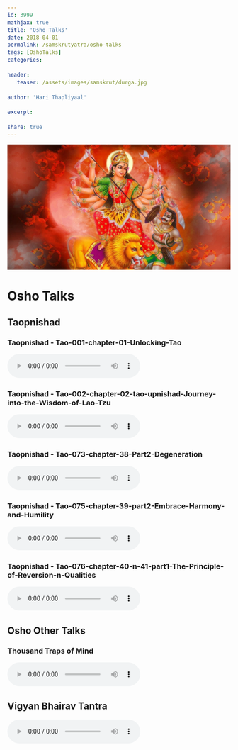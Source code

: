 ```yaml
---    
id: 3999    
mathjax: true    
title: 'Osho Talks'    
date: 2018-04-01    
permalink: /samskrutyatra/osho-talks
tags: [OshoTalks]    
categories:    
    
header:    
   teaser: /assets/images/samskrut/durga.jpg    
    
author: 'Hari Thapliyaal'    
    
excerpt:    
    
share: true    
---    
```

    
![](/assets/images/samskrut/durga.jpg)    
    
# Osho Talks       

## Taopnishad

### Taopnishad - Tao-001-chapter-01-Unlocking-Tao
<audio controls>
  <source src="https://raw.githubusercontent.com/dasarpai/DAI-mp3/main/Osho-Tao-upnishad/Tao-001-chapter-01-Unlocking-Tao.mp3" type="audio/mpeg">
  Your browser does not support the audio element.
</audio>

### Taopnishad - Tao-002-chapter-02-tao-upnishad-Journey-into-the-Wisdom-of-Lao-Tzu
<audio controls>
  <source src="https://raw.githubusercontent.com/dasarpai/DAI-mp3/main/Osho-Tao-upnishad/Tao-002-chapter-02-tao-upnishad-Journey-into-the-Wisdom-of-Lao-Tzu.mp3" type="audio/mpeg">
  Your browser does not support the audio element.
</audio>

### Taopnishad - Tao-073-chapter-38-Part2-Degeneration
<audio controls>
  <source src="https://raw.githubusercontent.com/dasarpai/DAI-mp3/main/Osho-Tao-upnishad/Tao-073-chapter-38-Part2-Degeneration.mp3" type="audio/mpeg">
  Your browser does not support the audio element.
</audio>

### Taopnishad - Tao-075-chapter-39-part2-Embrace-Harmony-and-Humility
<audio controls>
  <source src="https://raw.githubusercontent.com/dasarpai/DAI-mp3/main/Osho-Tao-upnishad/Tao-075-chapter-39-part2-Embrace-Harmony-and-Humility.mp3" type="audio/mpeg">
  Your browser does not support the audio element.
</audio>

### Taopnishad - Tao-076-chapter-40-n-41-part1-The-Principle-of-Reversion-n-Qualities
<audio controls>
  <source src="https://raw.githubusercontent.com/dasarpai/DAI-mp3/main/Osho-Tao-upnishad/Tao-076-chapter-40-n-41-part1-The-Principle-of-Reversion-n-Qualities.mp3" type="audio/mpeg">
  Your browser does not support the audio element.
</audio>

## Osho Other Talks

### Thousand Traps of Mind
<audio controls>
  <source src="https://raw.githubusercontent.com/dasarpai/dai-mp3/main/thousand-traps-of-mind.mp3" type="audio/mpeg">
  Your browser does not support the audio element.
</audio>

## Vigyan Bhairav Tantra
<audio controls>
  <source src="https://raw.githubusercontent.com/dasarpai/dai-mp3/main/vigyan-bhairav-tantra.mp3" type="audio/mpeg">
  Your browser does not support the audio element.
</audio>

